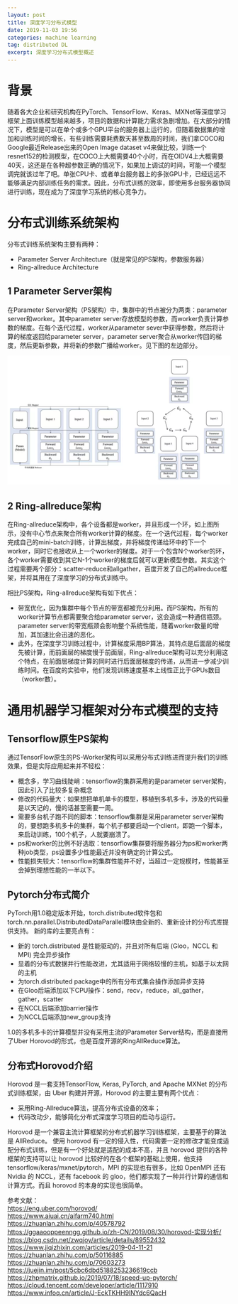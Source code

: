 ```yaml
---
layout: post
title: 深度学习分布式模型
date: 2019-11-03 19:56
categories: machine learning
tag: distributed DL
excerpt: 深度学习分布式模型概述
---
```

# 背景
随着各大企业和研究机构在PyTorch、TensorFlow、Keras、MXNet等深度学习框架上面训练模型越来越多，项目的数据和计算能力需求急剧增加。在大部分的情况下，模型是可以在单个或多个GPU平台的服务器上运行的，但随着数据集的增加和训练时间的增长，有些训练需要耗费数天甚至数周的时间，我们拿COCO和Google最近Release出来的Open Image dataset v4来做比较，训练一个resnet152的检测模型，在COCO上大概需要40个小时，而在OIDV4上大概需要40天，这还是在各种超参数正确的情况下，如果加上调试的时间，可能一个模型调完就该过年了吧。单张CPU卡、或者单台服务器上的多张GPU卡，已经远远不能够满足内部训练任务的需求。因此，分布式训练的效率，即使用多台服务器协同进行训练，现在成为了深度学习系统的核心竞争力。

# 分布式训练系统架构
分布式训练系统架构主要有两种：
* Parameter Server Architecture（就是常见的PS架构，参数服务器）  
* Ring-allreduce Architecture

## 1 Parameter Server架构
在Parameter Server架构（PS架构）中，集群中的节点被分为两类：parameter server和worker。其中parameter server存放模型的参数，而worker负责计算参数的梯度。在每个迭代过程，worker从parameter sever中获得参数，然后将计算的梯度返回给parameter server，parameter server聚合从worker传回的梯度，然后更新参数，并将新的参数广播给worker。见下图的左边部分。  

![](/assets/storage/ps.png)

## 2 Ring-allreduce架构
在Ring-allreduce架构中，各个设备都是worker，并且形成一个环，如上图所示，没有中心节点来聚合所有worker计算的梯度。在一个迭代过程，每个worker完成自己的mini-batch训练，计算出梯度，并将梯度传递给环中的下一个worker，同时它也接收从上一个worker的梯度。对于一个包含N个worker的环，各个worker需要收到其它N-1个worker的梯度后就可以更新模型参数。其实这个过程需要两个部分：scatter-reduce和allgather，百度开发了自己的allreduce框架，并将其用在了深度学习的分布式训练中。  


相比PS架构，Ring-allreduce架构有如下优点：  
* 带宽优化，因为集群中每个节点的带宽都被充分利用。而PS架构，所有的worker计算节点都需要聚合给parameter server，这会造成一种通信瓶颈。parameter server的带宽瓶颈会影响整个系统性能，随着worker数量的增加，其加速比会迅速的恶化。
* 此外，在深度学习训练过程中，计算梯度采用BP算法，其特点是后面层的梯度先被计算，而前面层的梯度慢于前面层，Ring-allreduce架构可以充分利用这个特点，在前面层梯度计算的同时进行后面层梯度的传递，从而进一步减少训练时间。在百度的实验中，他们发现训练速度基本上线性正比于GPUs数目（worker数）。


# 通用机器学习框架对分布式模型的支持
## Tensorflow原生PS架构
通过TensorFlow原生的PS-Worker架构可以采用分布式训练进而提升我们的训练效果，但是实际应用起来并不轻松：

* 概念多，学习曲线陡峭：tensorflow的集群采用的是parameter server架构，因此引入了比较多复杂概念
* 修改的代码量大：如果想把单机单卡的模型，移植到多机多卡，涉及的代码量是以天记的，慢的话甚至需要一周。
* 需要多台机子跑不同的脚本：tensorflow集群是采用parameter server架构的，要想跑多机多卡的集群，每个机子都要启动一个client，即跑一个脚本，来启动训练，100个机子，人就要崩溃了。
* ps和worker的比例不好选取：tensorflow集群要将服务器分为ps和worker两种job类型，ps设置多少性能最近并没有确定的计算公式。
* 性能损失较大：tensorflow的集群性能并不好，当超过一定规模时，性能甚至会掉到理想性能的一半以下。

## Pytorch分布式简介
PyTorch用1.0稳定版本开始，torch.distributed软件包和torch.nn.parallel.DistributedDataParallel模块由全新的、重新设计的分布式库提供支持。
新的库的主要亮点有：
* 新的 torch.distributed 是性能驱动的，并且对所有后端 (Gloo，NCCL 和 MPI) 完全异步操作
* 显着的分布式数据并行性能改进，尤其适用于网络较慢的主机，如基于以太网的主机
* 为torch.distributed  package中的所有分布式集合操作添加异步支持
* 在Gloo后端添加以下CPU操作：send，recv，reduce，all_gather，gather，scatter
* 在NCCL后端添加barrier操作
* 为NCCL后端添加new_group支持

1.0的多机多卡的计算模型并没有采用主流的Parameter Server结构，而是直接用了Uber Horovod的形式，也是百度开源的RingAllReduce算法。

## 分布式Horovod介绍
Horovod 是一套支持TensorFlow, Keras, PyTorch, and Apache MXNet 的分布式训练框架，由 Uber 构建并开源，Horovod 的主要主要有两个优点：
* 采用Ring-Allreduce算法，提高分布式设备的效率；
* 代码改动少，能够简化分布式深度学习项目的启动与运行。

Horovod 是一个兼容主流计算框架的分布式机器学习训练框架，主要基于的算法是 AllReduce。
使用 horovod 有一定的侵入性，代码需要一定的修改才能变成适配分布式训练，但是有一个好处就是适配的成本不高，并且 horovod 提供的各种框架的支持可以让 horovod 比较好的在各个框架的基础上使用，他支持 tensorflow/keras/mxnet/pytorch，MPI 的实现也有很多，比如 OpenMPI 还有 Nvidia 的 NCCL，还有 facebook 的 gloo，他们都实现了一种并行计算的通信和计算方式。而且 horovod 的本身的实现也很简单。

参考文献：  
https://eng.uber.com/horovod/  
https://www.aiuai.cn/aifarm740.html  
https://zhuanlan.zhihu.com/p/40578792  
https://ggaaooppeenngg.github.io/zh-CN/2019/08/30/horovod-实现分析/  
https://blog.csdn.net/zwqjoy/article/details/89552432  
https://www.jiqizhixin.com/articles/2019-04-11-21    
https://zhuanlan.zhihu.com/p/50116885  
https://zhuanlan.zhihu.com/p/70603273  
https://juejin.im/post/5cbc6dbd5188253236619ccb  
https://zhpmatrix.github.io/2019/07/18/speed-up-pytorch/  
https://cloud.tencent.com/developer/article/1117910  
https://www.infoq.cn/article/J-EckTKHH9lNYdc6QacH  

